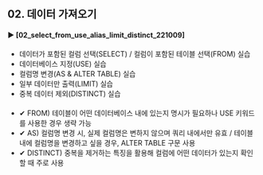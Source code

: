 ####  
## 02. 데이터 가져오기 
#### ► [02_select_from_use_alias_limit_distinct_221009]  
- 데이터가 포함된 컬럼 선택(SELECT) / 컬럼이 포함된 테이블 선택(FROM) 실습
- 데이터베이스 지정(USE) 실습
- 컬럼명 변경(AS & ALTER TABLE) 실습
- 일부 데이터만 출력(LIMIT) 실습
- 중복 데이터 제외(DISTINCT) 실습
####
- ✔︎ FROM) 테이블이 어떤 데이터베이스 내에 있는지 명시가 필요하나 USE 키워드를 사용한 경우 생략 가능
- ✔︎ AS) 컬럼명 변경 시, 실제 컬럼명은 변하지 않으며 쿼리 내에서만 유효 / 테이블 내에 컬럼명을 변경하고 싶을 경우, ALTER TABLE 구문 사용
- ✔︎ DISTINCT) 중복을 제거하는 특징을 활용해 컬럼에 어떤 데이터가 있는지 확인할 때 주로 사용
